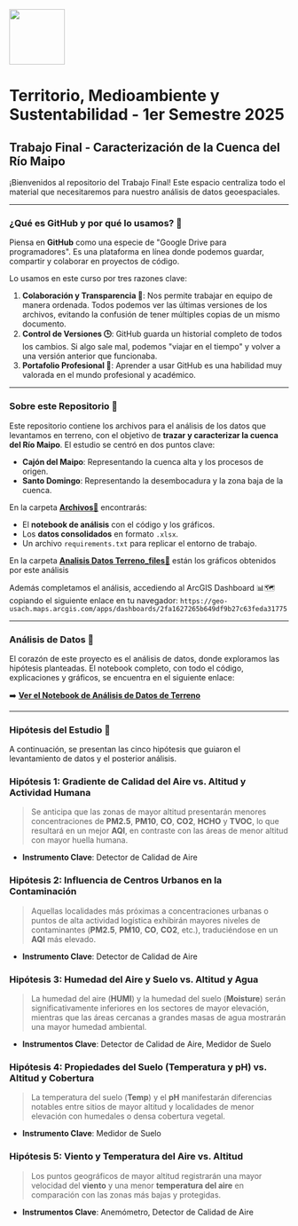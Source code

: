<img src="https://www.digea.usach.cl/digea/site/artic/20230110/imag/foto_0000000620230110165150/LOGO_DIGEA_MAIN_01.png" height='100px'>

# Territorio, Medioambiente y Sustentabilidad - 1er Semestre 2025
## Trabajo Final - Caracterización de la Cuenca del Río Maipo

¡Bienvenidos al repositorio del Trabajo Final! Este espacio centraliza todo el material que necesitaremos para nuestro análisis de datos geoespaciales.

---
### ¿Qué es GitHub y por qué lo usamos? 🤔

Piensa en **GitHub** como una especie de "Google Drive para programadores". Es una plataforma en línea donde podemos guardar, compartir y colaborar en proyectos de código.

Lo usamos en este curso por tres razones clave:

1.  **Colaboración y Transparencia 🤝**: Nos permite trabajar en equipo de manera ordenada. Todos podemos ver las últimas versiones de los archivos, evitando la confusión de tener múltiples copias de un mismo documento.
2.  **Control de Versiones 🕒**: GitHub guarda un historial completo de todos los cambios. Si algo sale mal, podemos "viajar en el tiempo" y volver a una versión anterior que funcionaba.
3.  **Portafolio Profesional 🚀**: Aprender a usar GitHub es una habilidad muy valorada en el mundo profesional y académico.

---
### Sobre este Repositorio 📂

Este repositorio contiene los archivos para el análisis de los datos que levantamos en terreno, con el objetivo de **trazar y caracterizar la cuenca del Río Maipo**. El estudio se centró en dos puntos clave:

* **Cajón del Maipo**: Representando la cuenca alta y los procesos de origen.
* **Santo Domingo**: Representando la desembocadura y la zona baja de la cuenca.

En la carpeta **[Archivos📂](Archivos)** encontrarás:
* El **notebook de análisis** con el código y los gráficos.
* Los **datos consolidados** en formato `.xlsx`.
* Un archivo `requirements.txt` para replicar el entorno de trabajo.

En la carpeta **[Analisis Datos Terreno_files📂](Analisis%20Datos%20Terreno_files)** están los gráficos obtenidos por este análisis

Además completamos el análisis, accediendo al ArcGIS Dashboard 📊🗺️ copiando el siguiente enlace en tu navegador: `https://geo-usach.maps.arcgis.com/apps/dashboards/2fa1627265b649df9b27c63feda31775`

---
### Análisis de Datos 📝

El corazón de este proyecto es el análisis de datos, donde exploramos las hipótesis planteadas. El notebook completo, con todo el código, explicaciones y gráficos, se encuentra en el siguiente enlace:

➡️ **[Ver el Notebook de Análisis de Datos de Terreno](Analisis%20Datos%20Terreno.md)**

---
### Hipótesis del Estudio 🔬

A continuación, se presentan las cinco hipótesis que guiaron el levantamiento de datos y el posterior análisis.

### **Hipótesis 1: Gradiente de Calidad del Aire vs. Altitud y Actividad Humana**
> Se anticipa que las zonas de mayor altitud presentarán menores concentraciones de **PM2.5**, **PM10**, **CO**, **CO2**, **HCHO** y **TVOC**, lo que resultará en un mejor **AQI**, en contraste con las áreas de menor altitud con mayor huella humana.

* **Instrumento Clave**: Detector de Calidad de Aire

### **Hipótesis 2: Influencia de Centros Urbanos en la Contaminación**
> Aquellas localidades más próximas a concentraciones urbanas o puntos de alta actividad logística exhibirán mayores niveles de contaminantes (**PM2.5**, **PM10**, **CO**, **CO2**, etc.), traduciéndose en un **AQI** más elevado.

* **Instrumento Clave**: Detector de Calidad de Aire

### **Hipótesis 3: Humedad del Aire y Suelo vs. Altitud y Agua**
> La humedad del aire (**HUMI**) y la humedad del suelo (**Moisture**) serán significativamente inferiores en los sectores de mayor elevación, mientras que las áreas cercanas a grandes masas de agua mostrarán una mayor humedad ambiental.

* **Instrumentos Clave**: Detector de Calidad de Aire, Medidor de Suelo

### **Hipótesis 4: Propiedades del Suelo (Temperatura y pH) vs. Altitud y Cobertura**
> La temperatura del suelo (**Temp**) y el **pH** manifestarán diferencias notables entre sitios de mayor altitud y localidades de menor elevación con humedales o densa cobertura vegetal.

* **Instrumento Clave**: Medidor de Suelo

### **Hipótesis 5: Viento y Temperatura del Aire vs. Altitud**
> Los puntos geográficos de mayor altitud registrarán una mayor velocidad del **viento** y una menor **temperatura del aire** en comparación con las zonas más bajas y protegidas.

* **Instrumentos Clave**: Anemómetro, Detector de Calidad de Aire
